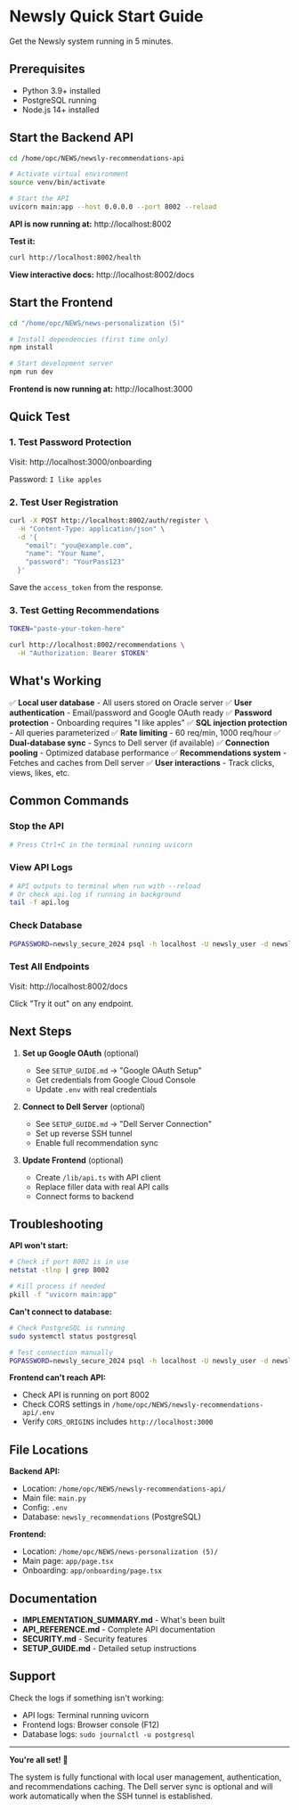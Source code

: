 # Newsly Quick Start Guide

Get the Newsly system running in 5 minutes.

## Prerequisites
- Python 3.9+ installed
- PostgreSQL running
- Node.js 14+ installed

## Start the Backend API

```bash
cd /home/opc/NEWS/newsly-recommendations-api

# Activate virtual environment
source venv/bin/activate

# Start the API
uvicorn main:app --host 0.0.0.0 --port 8002 --reload
```

**API is now running at:** http://localhost:8002

**Test it:**
```bash
curl http://localhost:8002/health
```

**View interactive docs:** http://localhost:8002/docs

## Start the Frontend

```bash
cd "/home/opc/NEWS/news-personalization (5)"

# Install dependencies (first time only)
npm install

# Start development server
npm run dev
```

**Frontend is now running at:** http://localhost:3000

## Quick Test

### 1. Test Password Protection
Visit: http://localhost:3000/onboarding

Password: `I like apples`

### 2. Test User Registration
```bash
curl -X POST http://localhost:8002/auth/register \
  -H "Content-Type: application/json" \
  -d '{
    "email": "you@example.com",
    "name": "Your Name",
    "password": "YourPass123"
  }'
```

Save the `access_token` from the response.

### 3. Test Getting Recommendations
```bash
TOKEN="paste-your-token-here"

curl http://localhost:8002/recommendations \
  -H "Authorization: Bearer $TOKEN"
```

## What's Working

✅ **Local user database** - All users stored on Oracle server
✅ **User authentication** - Email/password and Google OAuth ready
✅ **Password protection** - Onboarding requires "I like apples"
✅ **SQL injection protection** - All queries parameterized
✅ **Rate limiting** - 60 req/min, 1000 req/hour
✅ **Dual-database sync** - Syncs to Dell server (if available)
✅ **Connection pooling** - Optimized database performance
✅ **Recommendations system** - Fetches and caches from Dell server
✅ **User interactions** - Track clicks, views, likes, etc.

## Common Commands

### Stop the API
```bash
# Press Ctrl+C in the terminal running uvicorn
```

### View API Logs
```bash
# API outputs to terminal when run with --reload
# Or check api.log if running in background
tail -f api.log
```

### Check Database
```bash
PGPASSWORD=newsly_secure_2024 psql -h localhost -U newsly_user -d newsly_recommendations -c "\dt+"
```

### Test All Endpoints
Visit: http://localhost:8002/docs

Click "Try it out" on any endpoint.

## Next Steps

1. **Set up Google OAuth** (optional)
   - See `SETUP_GUIDE.md` → "Google OAuth Setup"
   - Get credentials from Google Cloud Console
   - Update `.env` with real credentials

2. **Connect to Dell Server** (optional)
   - See `SETUP_GUIDE.md` → "Dell Server Connection"
   - Set up reverse SSH tunnel
   - Enable full recommendation sync

3. **Update Frontend** (optional)
   - Create `/lib/api.ts` with API client
   - Replace filler data with real API calls
   - Connect forms to backend

## Troubleshooting

**API won't start:**
```bash
# Check if port 8002 is in use
netstat -tlnp | grep 8002

# Kill process if needed
pkill -f "uvicorn main:app"
```

**Can't connect to database:**
```bash
# Check PostgreSQL is running
sudo systemctl status postgresql

# Test connection manually
PGPASSWORD=newsly_secure_2024 psql -h localhost -U newsly_user -d newsly_recommendations
```

**Frontend can't reach API:**
- Check API is running on port 8002
- Check CORS settings in `/home/opc/NEWS/newsly-recommendations-api/.env`
- Verify `CORS_ORIGINS` includes `http://localhost:3000`

## File Locations

**Backend API:**
- Location: `/home/opc/NEWS/newsly-recommendations-api/`
- Main file: `main.py`
- Config: `.env`
- Database: `newsly_recommendations` (PostgreSQL)

**Frontend:**
- Location: `/home/opc/NEWS/news-personalization (5)/`
- Main page: `app/page.tsx`
- Onboarding: `app/onboarding/page.tsx`

## Documentation

- **IMPLEMENTATION_SUMMARY.md** - What's been built
- **API_REFERENCE.md** - Complete API documentation
- **SECURITY.md** - Security features
- **SETUP_GUIDE.md** - Detailed setup instructions

## Support

Check the logs if something isn't working:
- API logs: Terminal running uvicorn
- Frontend logs: Browser console (F12)
- Database logs: `sudo journalctl -u postgresql`

---

**You're all set! 🚀**

The system is fully functional with local user management, authentication, and recommendations caching. The Dell server sync is optional and will work automatically when the SSH tunnel is established.

